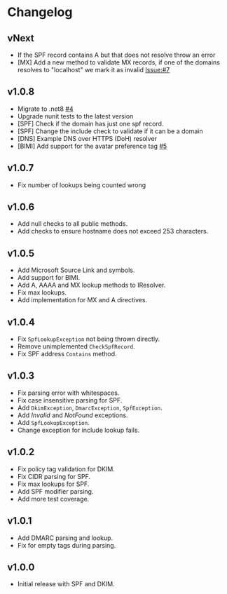 # Changelog

## vNext
- If the SPF record contains A but that does not resolve throw an error
- [MX]  Add a new method to validate MX records, if one of the domains resolves to "localhost" we mark it as invalid [Issue:#7](https://github.com/markvantilburg/BusinessMonitor.MailTools/issues/7)

## v1.0.8
- Migrate to .net8 [#4](https://github.com/markvantilburg/BusinessMonitor.MailTools/pull/4)
- Upgrade nunit tests to the latest version
- [SPF] Check if the domain has just one spf record.
- [SPF] Change the include check to validate if it can be a domain
- [DNS] Example DNS over HTTPS (DoH) resolver
- [BIMI] Add support for the avatar preference tag [#5](https://github.com/markvantilburg/BusinessMonitor.MailTools/pull/5)

## v1.0.7

- Fix number of lookups being counted wrong

## v1.0.6

- Add null checks to all public methods.
- Add checks to ensure hostname does not exceed 253 characters.

## v1.0.5

- Add Microsoft Source Link and symbols.
- Add support for BIMI.
- Add A, AAAA and MX lookup methods to IResolver.
- Fix max lookups.
- Add implementation for MX and A directives.

## v1.0.4

- Fix `SpfLookupException` not being thrown directly.
- Remove unimplemented `CheckSpfRecord`.
- Fix SPF address `Contains` method.

## v1.0.3

- Fix parsing error with whitespaces.
- Fix case insensitive parsing for SPF.
- Add `DkimException`, `DmarcException`, `SpfException`.
- Add *Invalid* and *NotFound* exceptions.
- Add `SpfLookupException`.
- Change exception for include lookup fails.

## v1.0.2

- Fix policy tag validation for DKIM.
- Fix CIDR parsing for SPF.
- Fix max lookups for SPF.
- Add SPF modifier parsing.
- Add more test coverage.

## v1.0.1

- Add DMARC parsing and lookup.
- Fix for empty tags during parsing.

## v1.0.0

- Initial release with SPF and DKIM.
